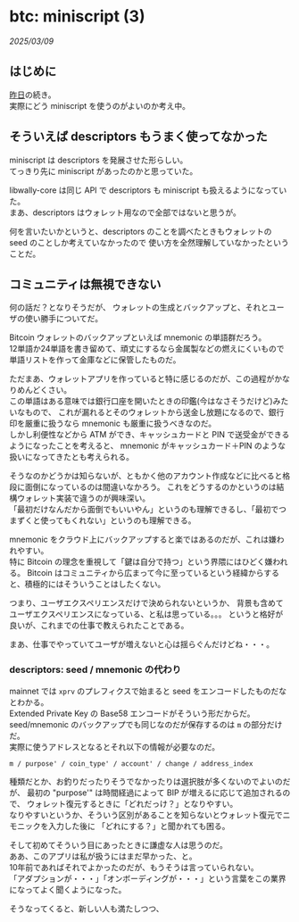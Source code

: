 # btc: miniscript (3)

_2025/03/09_

## はじめに

[昨日](20250308-btc.md)の続き。  
実際にどう miniscript を使うのがよいのか考え中。

## そういえば descriptors もうまく使ってなかった

miniscript は descriptors を発展させた形らしい。  
てっきり先に miniscript があったのかと思っていた。

libwally-core は同じ API で descriptors も miniscript も扱えるようになっていた。  
まあ、descriptors はウォレット用なので全部ではないと思うが。

何を言いたいかというと、descriptors のことを調べたときもウォレットの seed のことしか考えていなかったので
使い方を全然理解していなかったということだ。

## コミュニティは無視できない

何の話だ？となりそうだが、
ウォレットの生成とバックアップと、それとユーザの使い勝手についてだ。

Bitcoin ウォレットのバックアップといえば mnemonic の単語群だろう。  
12単語か24単語を書き留めて、頑丈にするなら金属製などの燃えにくいもので単語リストを作って金庫などに保管したものだ。

ただまあ、ウォレットアプリを作っていると特に感じるのだが、この過程がかなりめんどくさい。  
この単語はある意味では銀行口座を開いたときの印鑑(今はなさそうだけど)みたいなもので、
これが漏れるとそのウォレットから送金し放題になるので、銀行印を厳重に扱うなら mnemonic も厳重に扱うべきなのだ。  
しかし利便性などから ATM ができ、キャッシュカードと PIN で送受金ができるようになったことを考えると、
mnemonic がキャッシュカード＋PIN のような扱いになってきたとも考えられる。

そうなのかどうかは知らないが、ともかく他のアカウント作成などに比べると格段に面倒になっているのは間違いなかろう。
これをどうするのかというのは結構ウォレット実装で違うのが興味深い。  
「最初だけなんだから面倒でもいいやん」というのも理解できるし、「最初でつまずくと使ってもくれない」というのも理解できる。

mnemonic をクラウド上にバックアップすると楽ではあるのだが、これは嫌われやすい。  
特に Bitcoin の理念を重視して「鍵は自分で持つ」という界隈にはひどく嫌われる。
Bitcoin はコミュニティから広まって今に至っているという経緯からすると、積極的にはそういうことはしたくない。

つまり、ユーザエクスペリエンスだけで決められないというか、
背景も含めてユーザエクスペリエンスになっている、と私は思っている。。。
というと格好が良いが、これまでの仕事で教えられたことである。

まあ、仕事でやっていてユーザが増えないと心は揺らぐんだけどね・・・。

### descriptors: seed / mnemonic の代わり

mainnet では `xprv` のプレフィクスで始まると seed をエンコードしたものだなとわかる。  
Extended Private Key の Base58 エンコードがそういう形だからだ。  
seed/mnemonic のバックアップでも同じなのだが保存するのは `m` の部分だけだ。  
実際に使うアドレスとなるとそれ以下の情報が必要なのだ。

```
m / purpose' / coin_type' / account' / change / address_index
```

種類だとか、お釣りだったりそうでなかったりは選択肢が多くないのでよいのだが、
最初の "purpose'" は時間経過によって BIP が増えるに応じて追加されるので、
ウォレット復元するときに「どれだっけ？」となりやすい。  
なりやすいというか、そういう区別があることを知らないとウォレット復元でニモニックを入力した後に
「どれにする？」と聞かれても困る。

そして初めてそういう目にあったときに謙虚な人は思うのだ。  
ああ、このアプリは私が扱うにはまだ早かった、と。  
10年前であればそれでよかったのだが、もうそうは言っていられない。  
「アダプションが・・・」「オンボーディングが・・・」という言葉をこの業界になってよく聞くようになった。

そうなってくると、新しい人も満たしつつ、
